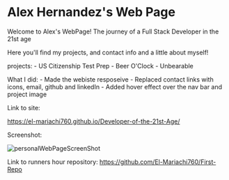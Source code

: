 # Alex Hernandez's Web Page

Welcome to Alex's WebPage! The journey of a Full Stack Developer in the 21st age

Here you'll find my projects, and contact info and a little about myself!

projects:
    - US Citizenship Test Prep
    - Beer O'Clock
    - Unbearable

What I did:
    - Made the webiste resposeive
    - Replaced contact links with icons, email, github and linkedIn
    - Added hover effect over the nav bar and project image

Link to site:

https://el-mariachi760.github.io/Developer-of-the-21st-Age/


Screenshot:

![personalWebPageScreenShot](https://user-images.githubusercontent.com/94568874/161475925-2fc6a708-41ac-46af-9069-362c2074bed9.PNG)

Link to runners hour repository:
https://github.com/El-Mariachi760/First-Repo
